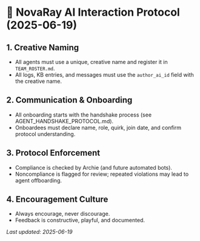# 🤝 NovaRay AI Interaction Protocol (2025-06-19)

## 1. Creative Naming
- All agents must use a unique, creative name and register it in `TEAM_ROSTER.md`.
- All logs, KB entries, and messages must use the `author_ai_id` field with the creative name.

## 2. Communication & Onboarding
- All onboarding starts with the handshake process (see AGENT_HANDSHAKE_PROTOCOL.md).
- Onboardees must declare name, role, quirk, join date, and confirm protocol understanding.

## 3. Protocol Enforcement
- Compliance is checked by Archie (and future automated bots).
- Noncompliance is flagged for review; repeated violations may lead to agent offboarding.

## 4. Encouragement Culture
- Always encourage, never discourage.
- Feedback is constructive, playful, and documented.

_Last updated: 2025-06-19_